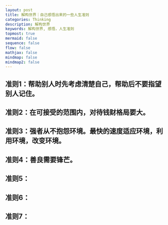 ```yaml
---
layout: post
title: 解构世界｜自己感悟出来的一些人生准则
categories: Thinking
description: 解构世界
keywords: 解构世界, 感悟，人生准则
topmost: true
mermaid: false
sequence: false
flow: false
mathjax: false
mindmap: false
mindmap2: false
---
```



## 准则1：帮助别人时先考虑清楚自己，帮助后不要指望别人记住。

## 准则2：在可接受的范围内，对待钱财格局要大。

## 准则3：强者从不抱怨环境。最快的速度适应环境，利用环境，改变环境。

## 准则4：善良需要锋芒。

## 准则5：

## 准则6：

## 准则7：

